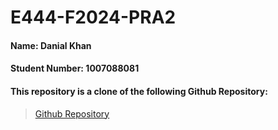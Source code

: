 # E444-F2024-PRA2
#### Name: Danial Khan
#### Student Number: 1007088081


#### This repository is a clone of the following Github Repository:
> [Github Repository](https://github.com/user-attachments/assets/4ef35119-61aa-4275-8313-7ddb7362f8b6)
